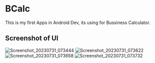 # BCalc
This is my first Apps in Android Dev, its using for Bussiness Calculator. 
## Screenshot of UI
![Screenshot_20230731_073444](https://github.com/Noob-programmer155/B_Calc/assets/68941228/dedb8753-fc99-4015-83d8-09eb03485393)
![Screenshot_20230731_073622](https://github.com/Noob-programmer155/B_Calc/assets/68941228/a7735ca2-c4a9-49e9-80d2-dba0b156aceb)
![Screenshot_20230731_073658](https://github.com/Noob-programmer155/B_Calc/assets/68941228/7757c4bb-70c1-44e8-8439-44eb095044e0)
![Screenshot_20230731_073732](https://github.com/Noob-programmer155/B_Calc/assets/68941228/0e687a6f-fea4-463f-8f68-9d47d409720e)
